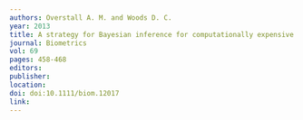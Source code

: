 ```yaml
---
authors: Overstall A. M. and Woods D. C. 
year: 2013 
title: A strategy for Bayesian inference for computationally expensive models with application to the estimation of stem cell properties 
journal: Biometrics 
vol: 69 
pages: 458-468 
editors: 
publisher: 
location: 
doi: doi:10.1111/biom.12017 
link: 
---
```

 
